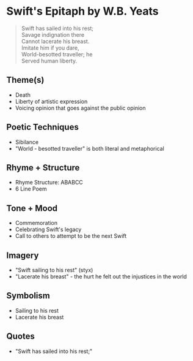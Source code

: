 # Swift's Epitaph by W.B. Yeats

> Swift has sailed into his rest;  
> Savage indignation there  
> Cannot lacerate his breast.  
> Imitate him if you dare,  
> World-besotted traveller; he  
> Served human liberty.  

## Theme(s)
- Death
- Liberty of artistic expression
- Voicing opinion that goes against the public opinion

## Poetic Techniques
- Sibilance
- "World - besotted traveller" is both literal and metaphorical

## Rhyme + Structure
- Rhyme Structure: ABABCC
- 6 Line Poem

## Tone + Mood
- Commemoration
- Celebrating Swift's legacy
- Call to others to attempt to be the next Swift

## Imagery
- "Swift sailing to his rest" (styx)
- "Lacerate his breast" - the hurt he felt out the injustices in the world

## Symbolism
- Sailing to his rest
- Lacerate his breast

## Quotes
- "Swift has sailed into his rest;" 

